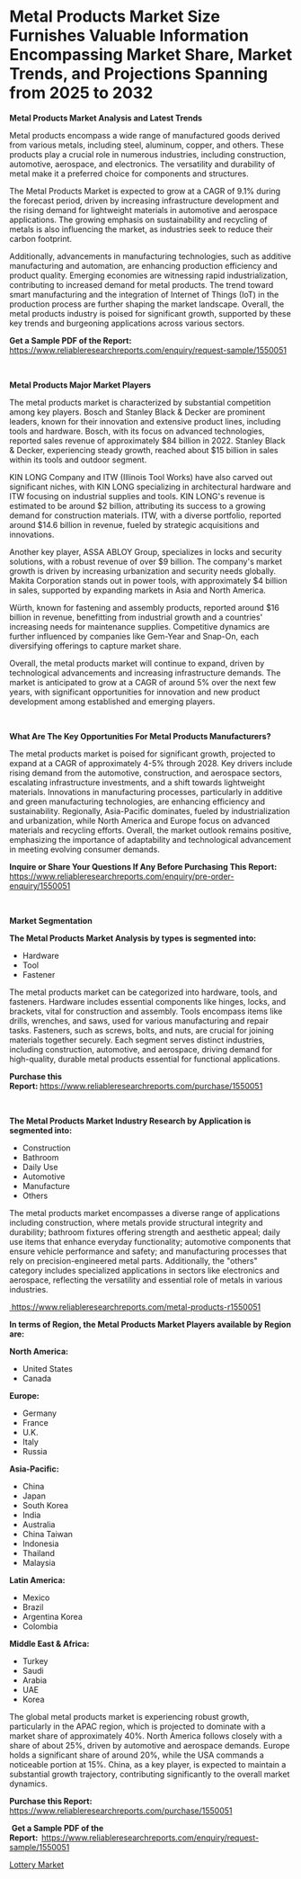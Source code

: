 <p><h1>Metal Products Market Size Furnishes Valuable Information Encompassing Market Share, Market Trends, and Projections Spanning from 2025 to 2032</h1></p><p><strong>Metal Products Market Analysis and Latest Trends</strong></p>
<p><p>Metal products encompass a wide range of manufactured goods derived from various metals, including steel, aluminum, copper, and others. These products play a crucial role in numerous industries, including construction, automotive, aerospace, and electronics. The versatility and durability of metal make it a preferred choice for components and structures.</p><p>The Metal Products Market is expected to grow at a CAGR of 9.1% during the forecast period, driven by increasing infrastructure development and the rising demand for lightweight materials in automotive and aerospace applications. The growing emphasis on sustainability and recycling of metals is also influencing the market, as industries seek to reduce their carbon footprint. </p><p>Additionally, advancements in manufacturing technologies, such as additive manufacturing and automation, are enhancing production efficiency and product quality. Emerging economies are witnessing rapid industrialization, contributing to increased demand for metal products. The trend toward smart manufacturing and the integration of Internet of Things (IoT) in the production process are further shaping the market landscape. Overall, the metal products industry is poised for significant growth, supported by these key trends and burgeoning applications across various sectors.</p></p>
<p><strong>Get a Sample PDF of the Report:&nbsp;</strong> <a href="https://www.reliableresearchreports.com/enquiry/request-sample/1550051?utm_campaign=2042&utm_medium=2&utm_source=Github&utm_content=ia&utm_term=09032025&utm_id=metal-products">https://www.reliableresearchreports.com/enquiry/request-sample/1550051</a></p>
<p>&nbsp;</p>
<p><strong>Metal Products Major Market Players</strong></p>
<p><p>The metal products market is characterized by substantial competition among key players. Bosch and Stanley Black & Decker are prominent leaders, known for their innovation and extensive product lines, including tools and hardware. Bosch, with its focus on advanced technologies, reported sales revenue of approximately $84 billion in 2022. Stanley Black & Decker, experiencing steady growth, reached about $15 billion in sales within its tools and outdoor segment.</p><p>KIN LONG Company and ITW (Illinois Tool Works) have also carved out significant niches, with KIN LONG specializing in architectural hardware and ITW focusing on industrial supplies and tools. KIN LONG's revenue is estimated to be around $2 billion, attributing its success to a growing demand for construction materials. ITW, with a diverse portfolio, reported around $14.6 billion in revenue, fueled by strategic acquisitions and innovations.</p><p>Another key player, ASSA ABLOY Group, specializes in locks and security solutions, with a robust revenue of over $9 billion. The company's market growth is driven by increasing urbanization and security needs globally. Makita Corporation stands out in power tools, with approximately $4 billion in sales, supported by expanding markets in Asia and North America.</p><p>Würth, known for fastening and assembly products, reported around $16 billion in revenue, benefitting from industrial growth and a countries' increasing needs for maintenance supplies. Competitive dynamics are further influenced by companies like Gem-Year and Snap-On, each diversifying offerings to capture market share.</p><p>Overall, the metal products market will continue to expand, driven by technological advancements and increasing infrastructure demands. The market is anticipated to grow at a CAGR of around 5% over the next few years, with significant opportunities for innovation and new product development among established and emerging players.</p></p>
<p>&nbsp;</p>
<p><strong>What Are The Key Opportunities For Metal Products Manufacturers?</strong></p>
<p><p>The metal products market is poised for significant growth, projected to expand at a CAGR of approximately 4-5% through 2028. Key drivers include rising demand from the automotive, construction, and aerospace sectors, escalating infrastructure investments, and a shift towards lightweight materials. Innovations in manufacturing processes, particularly in additive and green manufacturing technologies, are enhancing efficiency and sustainability. Regionally, Asia-Pacific dominates, fueled by industrialization and urbanization, while North America and Europe focus on advanced materials and recycling efforts. Overall, the market outlook remains positive, emphasizing the importance of adaptability and technological advancement in meeting evolving consumer demands.</p></p>
<p><strong>Inquire or Share Your Questions If Any Before Purchasing This Report:</strong> <a href="https://www.reliableresearchreports.com/enquiry/pre-order-enquiry/1550051?utm_campaign=2042&utm_medium=2&utm_source=Github&utm_content=ia&utm_term=09032025&utm_id=metal-products">https://www.reliableresearchreports.com/enquiry/pre-order-enquiry/1550051</a></p>
<p>&nbsp;</p>
<p><strong>Market Segmentation</strong></p>
<p><strong>The Metal Products Market Analysis by types is segmented into:</strong></p>
<p><ul><li>Hardware</li><li>Tool</li><li>Fastener</li></ul></p>
<p><p>The metal products market can be categorized into hardware, tools, and fasteners. Hardware includes essential components like hinges, locks, and brackets, vital for construction and assembly. Tools encompass items like drills, wrenches, and saws, used for various manufacturing and repair tasks. Fasteners, such as screws, bolts, and nuts, are crucial for joining materials together securely. Each segment serves distinct industries, including construction, automotive, and aerospace, driving demand for high-quality, durable metal products essential for functional applications.</p></p>
<p><strong>Purchase this Report:&nbsp;</strong><a href="https://www.reliableresearchreports.com/purchase/1550051?utm_campaign=2042&utm_medium=2&utm_source=Github&utm_content=ia&utm_term=09032025&utm_id=metal-products">https://www.reliableresearchreports.com/purchase/1550051</a></p>
<p>&nbsp;</p>
<p><strong>The Metal Products Market Industry Research by Application is segmented into:</strong></p>
<p><ul><li>Construction</li><li>Bathroom</li><li>Daily Use</li><li>Automotive</li><li>Manufacture</li><li>Others</li></ul></p>
<p><p>The metal products market encompasses a diverse range of applications including construction, where metals provide structural integrity and durability; bathroom fixtures offering strength and aesthetic appeal; daily use items that enhance everyday functionality; automotive components that ensure vehicle performance and safety; and manufacturing processes that rely on precision-engineered metal parts. Additionally, the "others" category includes specialized applications in sectors like electronics and aerospace, reflecting the versatility and essential role of metals in various industries.</p></p>
<p><a href="https://www.reliableresearchreports.com/metal-products-r1550051?utm_campaign=2042&utm_medium=2&utm_source=Github&utm_content=ia&utm_term=09032025&utm_id=metal-products">&nbsp;https://www.reliableresearchreports.com/metal-products-r1550051</a></p>
<p><strong>In terms of Region, the Metal Products Market Players available by Region are:</strong></p>
<p>
    <p> <strong> North America: </strong>
        <ul>
            <li>United States</li>
            <li>Canada</li>
        </ul>
        </p> 
    <p> <strong> Europe: </strong>
        <ul>
            <li>Germany</li>
            <li>France</li>
            <li>U.K.</li>
            <li>Italy</li>
            <li>Russia</li>
        </ul>
        </p> 
    <p> <strong> Asia-Pacific: </strong>
        <ul>
            <li>China</li>
            <li>Japan</li>
            <li>South Korea</li>
            <li>India</li>
            <li>Australia</li>
            <li>China Taiwan</li>
            <li>Indonesia</li>
            <li>Thailand</li>
            <li>Malaysia</li>
        </ul>
        </p> 
    <p> <strong> Latin America: </strong>
        <ul>
            <li>Mexico</li>
            <li>Brazil</li>
            <li>Argentina Korea</li>
            <li>Colombia</li>
        </ul>
        </p> 
    <p> <strong> Middle East & Africa: </strong>
        <ul>
            <li>Turkey</li>
            <li>Saudi</li>
            <li>Arabia</li>
            <li>UAE</li>
            <li>Korea</li>
        </ul>
    </p>
    </p>
<p><p>The global metal products market is experiencing robust growth, particularly in the APAC region, which is projected to dominate with a market share of approximately 40%. North America follows closely with a share of about 25%, driven by automotive and aerospace demands. Europe holds a significant share of around 20%, while the USA commands a noticeable portion at 15%. China, as a key player, is expected to maintain a substantial growth trajectory, contributing significantly to the overall market dynamics.</p></p>
<p><strong>Purchase this Report: </strong><a href="https://www.reliableresearchreports.com/purchase/1550051?utm_campaign=2042&utm_medium=2&utm_source=Github&utm_content=ia&utm_term=09032025&utm_id=metal-products">https://www.reliableresearchreports.com/purchase/1550051</a></p>
<p>&nbsp;<strong>Get a Sample PDF of the Report:&nbsp;&nbsp;</strong><a href="https://www.reliableresearchreports.com/enquiry/request-sample/1550051?utm_campaign=2042&utm_medium=2&utm_source=Github&utm_content=ia&utm_term=09032025&utm_id=metal-products">https://www.reliableresearchreports.com/enquiry/request-sample/1550051</a></p>
<p><strong></strong></p>
<p><p><a href="https://github.com/lindaopodray/Market-Research-Report-List-1/blob/main/lottery-market.md?utm_campaign=2042&utm_medium=2&utm_source=Github&utm_content=ia&utm_term=09032025&utm_id=metal-products">Lottery Market</a></p></p>
